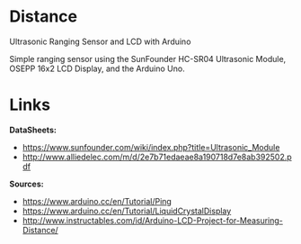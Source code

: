 # Distance
Ultrasonic Ranging Sensor and LCD with Arduino

Simple ranging sensor using the SunFounder HC-SR04 Ultrasonic Module, OSEPP 16x2 LCD Display, and the Arduino Uno.

# Links
**DataSheets:**

* https://www.sunfounder.com/wiki/index.php?title=Ultrasonic_Module
* http://www.alliedelec.com/m/d/2e7b71edaeae8a190718d7e8ab392502.pdf

**Sources:**

* https://www.arduino.cc/en/Tutorial/Ping
* https://www.arduino.cc/en/Tutorial/LiquidCrystalDisplay
* http://www.instructables.com/id/Arduino-LCD-Project-for-Measuring-Distance/
